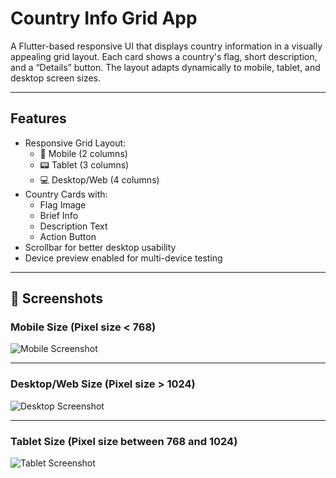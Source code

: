 # Country Info Grid App

A Flutter-based responsive UI that displays country information in a visually appealing grid layout. Each card shows a country's flag, short description, and a “Details” button. The layout adapts dynamically to mobile, tablet, and desktop screen sizes.

---

## Features

- Responsive Grid Layout:
  - 📱 Mobile (2 columns)
  - 📟 Tablet (3 columns)
  - 💻 Desktop/Web (4 columns)
- Country Cards with:
  - Flag Image
  - Brief Info
  - Description Text
  - Action Button
- Scrollbar for better desktop usability
- Device preview enabled for multi-device testing

---

## 📸 Screenshots

### Mobile Size (Pixel size < 768)

![Mobile Screenshot](https://i.imgur.com/qfE2pCp.png)

---

### Desktop/Web Size (Pixel size > 1024)

![Desktop Screenshot](https://i.imgur.com/v8UR2dr.png)

---

### Tablet Size (Pixel size between 768 and 1024)

![Tablet Screenshot](https://i.imgur.com/95HWYDO.png)


